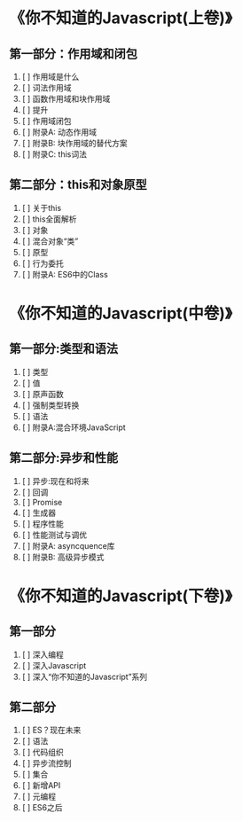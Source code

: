 # 《你不知道的Javascript(上卷)》

## 第一部分：作用域和闭包

1.  [ ] 作用域是什么
2.  [ ] 词法作用域
3.  [ ] 函数作用域和块作用域
4.  [ ] 提升
5.  [ ] 作用域闭包
6.  [ ] 附录A: 动态作用域
7.  [ ] 附录B: 块作用域的替代方案
8.  [ ] 附录C: this词法


## 第二部分：this和对象原型

1.  [ ] 关于this
2.  [ ] this全面解析
3.  [ ] 对象
4.  [ ] 混合对象“类”
5.  [ ] 原型
6.  [ ] 行为委托
7.  [ ] 附录A: ES6中的Class



# 《你不知道的Javascript(中卷)》

## 第一部分:类型和语法

1.  [ ] 类型
2.  [ ] 值
3.  [ ] 原声函数
4.  [ ] 强制类型转换
5.  [ ] 语法
6.  [ ] 附录A:混合环境JavaScript


## 第二部分:异步和性能

1.  [ ] 异步:现在和将来
2.  [ ] 回调
3.  [ ] Promise
4.  [ ] 生成器
5.  [ ] 程序性能
6.  [ ] 性能测试与调优
7.  [ ] 附录A: asyncquence库
8.  [ ] 附录B: 高级异步模式





# 《你不知道的Javascript(下卷)》

## 第一部分

1.  [ ] 深入编程
2.  [ ] 深入Javascript
3.  [ ] 深入“你不知道的Javascript”系列



## 第二部分

1.  [ ] ES？现在未来
2.  [ ] 语法
3.  [ ] 代码组织
4.  [ ] 异步流控制
5.  [ ] 集合
6.  [ ] 新增API
7.  [ ] 元编程
8.  [ ] ES6之后